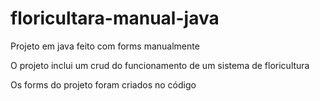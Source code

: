 # floricultara-manual-java
Projeto em java feito com forms manualmente

O projeto inclui um crud do funcionamento de um sistema de floricultura

Os forms do projeto foram criados no código
